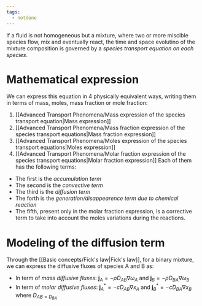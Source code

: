 ```yaml
---
tags:
  - notdone
---
```

If a fluid is not homogeneous but a mixture, where two or more miscible species flow, mix and eventually react, the time and space evolutino of the mixture composition is governed by a *species transport equation on each species*.
# Mathematical expression
We can express this equation in 4 physically equivalent ways, writing them in terms of mass, moles, mass fraction or mole fraction:
1. [[Advanced Transport Phenomena/Mass expression of the species transport equation|Mass expression]]
2. [[Advanced Transport Phenomena/Mass fraction expression of the species transport equations|Mass fraction expression]]
3. [[Advanced Transport Phenomena/Moles expression of the species transport equations|Moles expression]]
4. [[Advanced Transport Phenomena/Molar fraction expression of the species transport equations|Molar fraction expression]]
Each of them has the following terms:
- The first is the *accumulation term*
- The second is the *convective term*
- The third is the *diffusion term*
- The forth is the *generation/disappearence term due to chemical reaction*
- The fifth, present only in the molar fraction expression, is a corrective term to take into account the moles variations during the reactions. 

# Modeling of the diffusion term
Through the [[Basic concepts/Fick's law|Fick's law]], for a binary mixture, we can express the diffusive fluxes of species A and B as:
- In term of *mass diffusive fluxes*: $\mathbf{j}_{A}=-\rho D_{AB}\nabla \omega_{A}$ and $\mathbf{j}_{B}=-\rho D_{BA}\nabla \omega_{B}$
- In term of *molar diffusive fluxes*: $\mathbf{j}^{*}_{A}=-c D_{AB}\nabla x_{A}$ and $\mathbf{j}^{*}_{B}=-c D_{BA}\nabla x_{B}$
where $D_{AB=D_{BA}}$